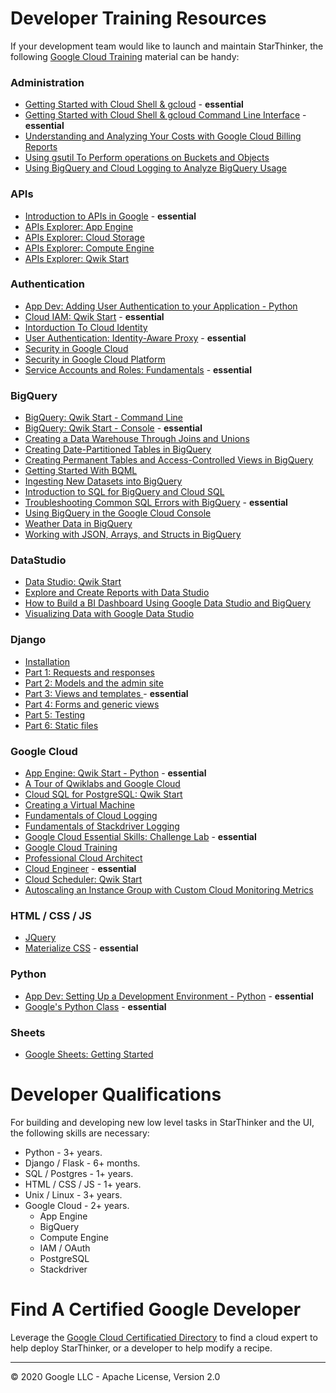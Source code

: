 # Developer Training Resources

If your development team would like to launch and maintain StarThinker, the following [Google Cloud Training](https://google.qwiklabs.com/catalog) material can be handy:

### Administration
- [Getting Started with Cloud Shell & gcloud](https://google.qwiklabs.com/focuses/563?parent=catalog) - **essential**
- [Getting Started with Cloud Shell & gcloud Command Line Interface](https://google.qwiklabs.com/focuses/12663?parent=catalog) - **essential**
- [Understanding and Analyzing Your Costs with Google Cloud Billing Reports](https://google.qwiklabs.com/focuses/6268?parent=catalog)
- [Using gsutil To Perform operations on Buckets and Objects](https://google.qwiklabs.com/focuses/7530?parent=catalog)
- [Using BigQuery and Cloud Logging to Analyze BigQuery Usage](https://google.qwiklabs.com/focuses/6100?parent=catalog)

### APIs
- [Introduction to APIs in Google](https://google.qwiklabs.com/focuses/3473?parent=catalog) - **essential**
- [APIs Explorer: App Engine](https://google.qwiklabs.com/focuses/3662?parent=catalog)
- [APIs Explorer: Cloud Storage](https://google.qwiklabs.com/focuses/3632?parent=catalog)
- [APIs Explorer: Compute Engine](https://google.qwiklabs.com/focuses/3523?parent=catalog)
- [APIs Explorer: Qwik Start](https://google.qwiklabs.com/focuses/2457?parent=catalog)

### Authentication
- [App Dev: Adding User Authentication to your Application - Python](https://google.qwiklabs.com/focuses/1071?parent=catalog)
- [Cloud IAM: Qwik Start](https://google.qwiklabs.com/focuses/551?parent=catalog) - **essential**
- [Intorduction To Cloud Identity](https://google.qwiklabs.com/courses/860?parent=catalog)
- [User Authentication: Identity-Aware Proxy](https://google.qwiklabs.com/focuses/5562?parent=catalog) - **essential**
- [Security in Google Cloud](https://google.qwiklabs.com/courses/1543?parent=catalog)
- [Security in Google Cloud Platform](https://google.qwiklabs.com/courses/1443?parent=catalog)
- [Service Accounts and Roles: Fundamentals](https://google.qwiklabs.com/focuses/1038?parent=catalog) - **essential**

### BigQuery
- [BigQuery: Qwik Start - Command Line](https://google.qwiklabs.com/focuses/577?parent=catalog)
- [BigQuery: Qwik Start - Console](https://google.qwiklabs.com/focuses/1145?parent=catalog) - **essential**
- [Creating a Data Warehouse Through Joins and Unions](https://google.qwiklabs.com/focuses/3640?parent=catalog)
- [Creating Date-Partitioned Tables in BigQuery](https://google.qwiklabs.com/focuses/3694?parent=catalog)
- [Creating Permanent Tables and Access-Controlled Views in BigQuery](https://google.qwiklabs.com/focuses/3690?parent=catalog)
- [Getting Started With BQML](https://google.qwiklabs.com/focuses/2157?parent=catalog)
- [Ingesting New Datasets into BigQuery](https://google.qwiklabs.com/focuses/3692?parent=catalog)
- [Introduction to SQL for BigQuery and Cloud SQL](https://google.qwiklabs.com/focuses/2802?parent=catalog)
- [Troubleshooting Common SQL Errors with BigQuery](https://google.qwiklabs.com/focuses/3642?parent=catalog) - **essential**
- [Using BigQuery in the Google Cloud Console](https://google.qwiklabs.com/focuses/3616?parent=catalog)
- [Weather Data in BigQuery](https://google.qwiklabs.com/focuses/609?parent=catalog)
- [Working with JSON, Arrays, and Structs in BigQuery](https://google.qwiklabs.com/focuses/3696?parent=catalog)

### DataStudio
- [Data Studio: Qwik Start](https://google.qwiklabs.com/focuses/1005?parent=catalog)
- [Explore and Create Reports with Data Studio](https://google.qwiklabs.com/focuses/3614?parent=catalog)
- [How to Build a BI Dashboard Using Google Data Studio and BigQuery](https://google.qwiklabs.com/focuses/5538?parent=catalog)
- [Visualizing Data with Google Data Studio](https://google.qwiklabs.com/focuses/1158?parent=catalog)

### Django
- [Installation](https://docs.djangoproject.com/en/3.1/intro/install/)
- [Part 1: Requests and responses](https://docs.djangoproject.com/en/3.1/intro/tutorial01/)
- [Part 2: Models and the admin site ](https://docs.djangoproject.com/en/3.1/intro/tutorial02/)
- [Part 3: Views and templates ](https://docs.djangoproject.com/en/3.1/intro/tutorial03/) - **essential**
- [Part 4: Forms and generic views ](https://docs.djangoproject.com/en/3.1/intro/tutorial04/)
- [Part 5: Testing](https://docs.djangoproject.com/en/3.1/intro/tutorial05/)
- [Part 6: Static files ](https://docs.djangoproject.com/en/3.1/intro/tutorial06/)

### Google Cloud
- [App Engine: Qwik Start - Python](https://google.qwiklabs.com/focuses/1014?parent=catalog) - **essential**
- [A Tour of Qwiklabs and Google Cloud](https://google.qwiklabs.com/focuses/2794?parent=catalog)
- [Cloud SQL for PostgreSQL: Qwik Start](https://google.qwiklabs.com/focuses/937?parent=catalog)
- [Creating a Virtual Machine](https://google.qwiklabs.com/focuses/3563?parent=catalog)
- [Fundamentals of Cloud Logging](https://google.qwiklabs.com/focuses/10911?parent=catalog)
- [Fundamentals of Stackdriver Logging](https://google.qwiklabs.com/focuses/6074?parent=catalog)
- [Google Cloud Essential Skills: Challenge Lab](https://google.qwiklabs.com/focuses/1734?parent=catalog) - **essential**
- [Google Cloud Training](https://inthecloud.withgoogle.com/training-discount/register.html)
- [Professional Cloud Architect](https://cloud.google.com/certification/cloud-architect)
- [Cloud Engineer](https://cloud.google.com/certification/cloud-engineer) - **essential**
- [Cloud Scheduler: Qwik Start](https://google.qwiklabs.com/focuses/3556?parent=catalog)
- [Autoscaling an Instance Group with Custom Cloud Monitoring Metrics](https://google.qwiklabs.com/focuses/611?parent=catalog)

### HTML / CSS / JS
- [JQuery](https://www.w3schools.com/jquery/)
- [Materialize CSS](https://materializecss.com/getting-started.html) - **essential**

### Python
- [App Dev: Setting Up a Development Environment - Python](https://google.qwiklabs.com/focuses/1074?parent=catalog) - **essential**
- [Google's Python Class](https://developers.google.com/edu/python) - **essential**


### Sheets
- [Google Sheets: Getting Started](https://google.qwiklabs.com/focuses/5828?parent=catalog)


# Developer Qualifications

For building and developing new low level tasks in StarThinker and the UI, the following skills are necessary:

- Python - 3+ years.
- Django / Flask - 6+ months.
- SQL / Postgres - 1+ years.
- HTML / CSS / JS - 1+ years.
- Unix / Linux - 3+ years.
- Google Cloud - 2+ years.
   - App Engine
   - BigQuery
   - Compute Engine
   - IAM / OAuth
   - PostgreSQL
   - Stackdriver

# Find A Certified Google Developer

Leverage the [Google Cloud Certificatied Directory](https://googlecloudcertified.credential.net/) to find a cloud expert to help deploy StarThinker, or a developer to help
modify a recipe.

---
&copy; 2020 Google LLC - Apache License, Version 2.0
